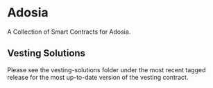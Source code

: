 # Adosia

A Collection of Smart Contracts for Adosia. 

## Vesting Solutions

Please see the vesting-solutions folder under the most recent tagged release for the most up-to-date version of the vesting contract.
